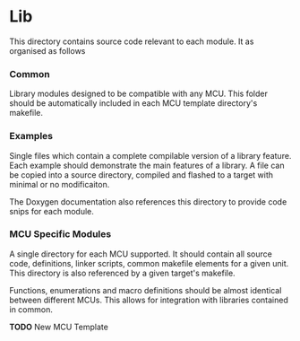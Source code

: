 # Lib

This directory contains source code relevant to each module. It as organised as follows

### Common

Library modules designed to be compatible with any MCU. This folder should be
automatically included in each MCU template directory's makefile.

### Examples

Single files which contain a complete compilable version of a library feature. Each
example should demonstrate the main features of a library. A file can be copied into
a source directory, compiled and flashed to a target with minimal or no modificaiton.

The Doxygen documentation also references this directory to provide code snips for each
module.

### MCU Specific Modules

A single directory for each MCU supported. It should contain all source code,
definitions, linker scripts, common makefile elements for a given unit. This directory 
is also referenced by a given target's makefile.

Functions, enumerations and macro definitions should be almost identical between different
MCUs. This allows for integration with libraries contained in common.

**TODO**
New MCU Template
